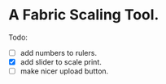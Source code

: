# A Fabric Scaling Tool.

Todo:
- [ ] add numbers to rulers.
- [X] add slider to scale print.
- [ ] make nicer upload button.